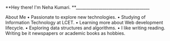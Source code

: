 **Hey there! I'm Neha Kumari.
**____________________________________

About Me
•	Passionate to explore new technologies.
•	Studying of Information Technology at LCET.
•	Learning more about Web development lifecycle.
•	Exploring data structures and algorithms.
•	I like writing reading. Writing be it newspapers or academic books as hobbies.


